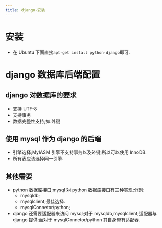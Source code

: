 ```yaml
---
title: django-安装
---
```


# 安装
*   在 Ubuntu 下面直接`apt-get install python-django`即可.

# django 数据库后端配置

## django 对数据库的要求
*   支持 UTF-8
*   支持事务
*   数据完整性支持;如:外键

## 使用 mysql 作为 django 的后端
*   引擎选择;MyIASM 引擎不支持事务以及外键;所以可以使用 InnoDB.
*   所有表应该选择同一引擎.

## 其他需要
*   python 数据库接口;mysql 对 python 数据库接口有三种实现;分别:
    -   mysqldb;
    -   mysqlclient;最佳选择.
    -   mysqlConnetor/python;
*   django 还需要适配器来访问 mysql;对于 mysqldb,mysqlclient;适配器与 django 提供;而对于
    mysqlConnetor/python 其自身带有适配器.
